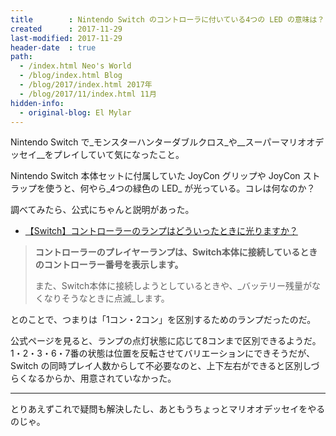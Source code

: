 ```yaml
---
title        : Nintendo Switch のコントローラに付いている4つの LED の意味は？
created      : 2017-11-29
last-modified: 2017-11-29
header-date  : true
path:
  - /index.html Neo's World
  - /blog/index.html Blog
  - /blog/2017/index.html 2017年
  - /blog/2017/11/index.html 11月
hidden-info:
  - original-blog: El Mylar
---
```


Nintendo Switch で_モンスターハンターダブルクロス_や__スーパーマリオオデッセイ__をプレイしていて気になったこと。

Nintendo Switch 本体セットに付属していた JoyCon グリップや JoyCon ストラップを使うと、何やら_4つの緑色の LED_ が光っている。コレは何なのか？

調べてみたら、公式にちゃんと説明があった。

- [【Switch】コントローラーのランプはどういったときに光りますか？](https://support.nintendo.co.jp/app/answers/detail/a_id/33822)

> __コントローラーのプレイヤーランプは、Switch本体に接続しているときのコントローラー番号を表示します。__
> 
> また、Switch本体に接続しようとしているときや、_バッテリー残量がなくなりそうなときに点滅_します。

とのことで、つまりは「1コン・2コン」を区別するためのランプだったのだ。

公式ページを見ると、ランプの点灯状態に応じて8コンまで区別できるようだ。1・2・3・6・7番の状態は位置を反転させてバリエーションにできそうだが、Switch の同時プレイ人数からして不必要なのと、上下左右ができると区別しづらくなるからか、用意されていなかった。

---

とりあえずこれで疑問も解決したし、あともうちょっとマリオオデッセイをやるのじゃ。
